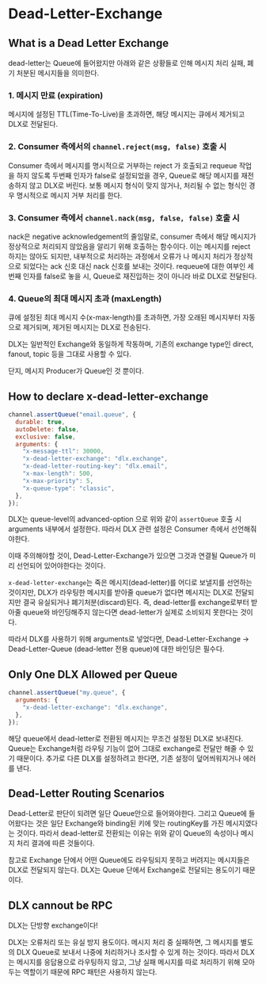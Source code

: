 # Dead-Letter-Exchange

## What is a Dead Letter Exchange

dead-letter는 Queue에 들어왔지만 아래와 같은 상황들로 인해 메시지 처리 실패, 폐기 처분된 메시지들을 의미한다.

### 1. 메시지 만료 (expiration)

메시지에 설정된 TTL(Time-To-Live)을 초과하면, 해당 메시지는 큐에서 제거되고 DLX로 전달된다.

### 2. Consumer 측에서의 `channel.reject(msg, false)` 호출 시

Consumer 측에서 메시지를 명시적으로 거부하는 reject 가 호출되고 requeue 작업을 하지 않도록 두번째 인자가 false로 설정되었을 경우, Queue로 해당 메시지를 재전송하지 않고 DLX로 버린다.
보통 메시지 형식이 맞지 않거나, 처리될 수 없는 형식인 경우 명시적으로 메시지 거부 처리를 한다.

### 3. Consumer 측에서 `channel.nack(msg, false, false)` 호출 시

nack은 negative acknowledgement의 줄임말로, consumer 측에서 해당 메시지가 정상적으로 처리되지 않았음을 알리기 위해 호출하는 함수이다. 이는 메시지를 reject 하지는 않아도 되지만, 내부적으로 처리하는 과정에서 오류가 나 메시지 처리가 정상적으로 되었다는 ack 신호 대신 nack 신호를 보내는 것이다. requeue에 대한 여부인 세번째 인자를 false로 놓을 시, Queue로 재진입하는 것이 아니라 바로 DLX로 전달된다.

### 4. Queue의 최대 메시지 초과 (maxLength)

큐에 설정된 최대 메시지 수(x-max-length)를 초과하면, 가장 오래된 메시지부터 자동으로 제거되며, 제거된 메시지는 DLX로 전송된다.

DLX는 일반적인 Exchange와 동일하게 작동하며, 기존의 exchange type인 direct, fanout, topic 등을 그대로 사용할 수 있다.

단지, 메시지 Producer가 Queue인 것 뿐이다.

## How to declare x-dead-letter-exchange

```javascript
channel.assertQueue("email.queue", {
  durable: true,
  autoDelete: false,
  exclusive: false,
  arguments: {
    "x-message-ttl": 30000,
    "x-dead-letter-exchange": "dlx.exchange",
    "x-dead-letter-routing-key": "dlx.email",
    "x-max-length": 500,
    "x-max-priority": 5,
    "x-queue-type": "classic",
  },
});
```

DLX는 queue-level의 advanced-option 으로 위와 같이 `assertQueue` 호출 시 arguments 내부에서 설정한다. 따라서 DLX 관련 설정은 Consumer 측에서 선언해줘야한다.

이때 주의해야할 것이, Dead-Letter-Exchange가 있으면 그것과 연결될 Queue가 미리 선언되어 있어야한다는 것이다.

`x-dead-letter-exchange`는 죽은 메시지(dead-letter)를 어디로 보낼지를 선언하는 것이지만, DLX가 라우팅한 메시지를 받아줄 queue가 없다면 메시지는 DLX로 전달되지만 결국 유실되거나 폐기처분(discard)된다. 즉, dead-letter를 exchange로부터 받아줄 queue와 바인딩해주지 않는다면 dead-letter가 실제로 소비되지 못한다는 것이다.

따라서 DLX를 사용하기 위해 arguments로 넣었다면, Dead-Letter-Exchange -> Dead-Letter-Queue (dead-letter 전용 queue)에 대한 바인딩은 필수다.

## Only One DLX Allowed per Queue

```javascript
channel.assertQueue("my.queue", {
  arguments: {
    "x-dead-letter-exchange": "dlx.exchange",
  },
});
```

해당 queue에서 dead-letter로 전환된 메시지는 무조건 설정된 DLX로 보내진다. Queue는 Exchange처럼 라우팅 기능이 없어 그대로 exchange로 전달만 해줄 수 있기 때문이다.
추가로 다른 DLX를 설정하려고 한다면, 기존 설정이 덮어씌워지거나 에러를 낸다.

## Dead-Letter Routing Scenarios

Dead-Letter로 판단이 되려면 일단 Queue안으로 들어와야한다.
그리고 Queue에 들어왔다는 것은 일단 Exchange와 binding된 키에 맞는 routingKey를 가진 메시지였다는 것이다. 따라서 dead-letter로 전환되는 이유는 위와 같이 Queue의 속성이나 메시지 처리 결과에 따른 것들이다.

참고로 Exchange 단에서 어떤 Queue에도 라우팅되지 못하고 버려지는 메시지들은 DLX로 전달되지 않는다. DLX는 Queue 단에서 Exchange로 전달되는 용도이기 때문이다.

## DLX cannout be RPC

DLX는 단방향 exchange이다!

DLX는 오류처리 또는 유실 방지 용도이다. 메시지 처리 중 실패하면, 그 메시지를 별도의 DLX Queue로 보내서 나중에 처리하거나 조사할 수 있게 하는 것이다. 따라서 DLX는 메시지를 응답용으로 라우팅하지 않고, 그냥 실패 메시지를 따로 처리하기 위해 모아두는 역할이기 때문에 RPC 패턴은 사용하지 않는다.
